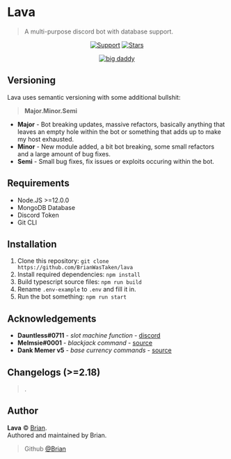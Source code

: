 # Lava

> A multi-purpose discord bot with database support.

<div align="center">
  
[![Support](https://img.shields.io/discord/691416705917779999?color=fb8b23&label=Support&style=for-the-badge)](https://discord.gg/memer)
[![Stars](https://img.shields.io/github/stars/BrianWasTkn/lava?color=FB8B23&logo=github&style=for-the-badge)](.)

[![big daddy](https://forthebadge.com/images/badges/made-with-typescript.svg)](https://typescriptlang.org)

</div>

## Versioning
Lava uses semantic versioning with some additional bullshit:
> **Major.Minor.Semi**
- **Major** - Bot breaking updates, massive refactors, basically anything that leaves an empty hole within the bot or something that adds up to make my host exhausted.
- **Minor** - New module added, a bit bot breaking, some small refactors and a large amount of bug fixes.
- **Semi** - Small bug fixes, fix issues or exploits occuring within the bot.

## Requirements
- Node.JS >=12.0.0
- MongoDB Database
- Discord Token
- Git CLI

## Installation
1. Clone this repository: `git clone https://github.com/BrianWasTaken/lava`
2. Install required dependencies: `npm install`
3. Build typescript source files: `npm run build`
4. Rename `.env-example` to `.env` and fill it in.
4. Run the bot something: `npm run start`

## Acknowledgements

- **Dauntless#0711** - _slot machine function_ - [discord](https://discord.com/invite/Ha7pRB4)
- **Melmsie#0001** - _blackjack command_ - [source](https://blackjack.dankmemer.lol)
- **Dank Memer v5** - _base currency commands_ - [source](https://dankmemer.lol/source)

## Changelogs (>=2.18)
> .

## Author

**Lava** © [Brian](https://github.com/BrianWasTaken).\
Authored and maintained by Brian.

> Github [@Brian](https://github.com/BrianWasTaken)
